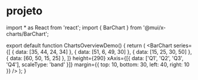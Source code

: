 # projeto
import * as React from 'react';
import { BarChart } from '@mui/x-charts/BarChart';

export default function ChartsOverviewDemo() {
  return (
    <BarChart
      series={[
        { data: [35, 44, 24, 34] },
        { data: [51, 6, 49, 30] },
        { data: [15, 25, 30, 50] },
        { data: [60, 50, 15, 25] },
      ]}
      height={290}
      xAxis={[{ data: ['Q1', 'Q2', 'Q3', 'Q4'], scaleType: 'band' }]}
      margin={{ top: 10, bottom: 30, left: 40, right: 10 }}
    />
  );
}
